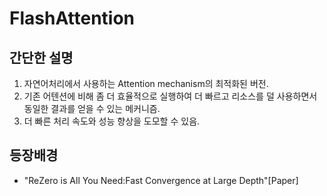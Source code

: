 # FlashAttention


## 간단한 설명

1. 자연어처리에서 사용하는 Attention mechanism의 최적화된 버전.
2. 기존 어텐션에 비해 좀 더 효율적으로 실행하여 더 빠르고 리소스를 덜 사용하면서 동일한 결과를 얻을 수 있는 메커니즘.
3. 더 빠른 처리 속도와 성능 향상을 도모할 수 있음.

## 등장배경

- "ReZero is All You Need:Fast Convergence at Large Depth"[Paper]

## 